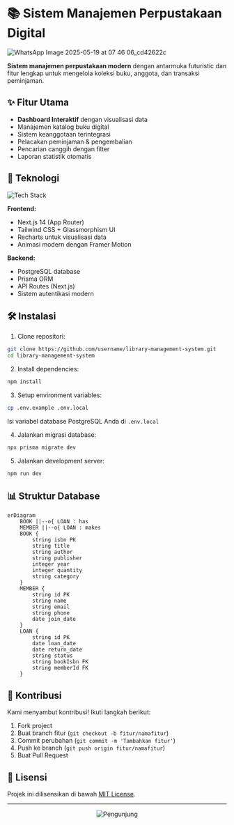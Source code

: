 # 📚 Sistem Manajemen Perpustakaan Digital

![WhatsApp Image 2025-05-19 at 07 46 06_cd42622c](https://github.com/user-attachments/assets/7f31d09b-c4be-4b52-bd00-c8476711f3b5)


**Sistem manajemen perpustakaan modern** dengan antarmuka futuristic dan fitur lengkap untuk mengelola koleksi buku, anggota, dan transaksi peminjaman.

## ✨ Fitur Utama

- **Dashboard Interaktif** dengan visualisasi data
- Manajemen katalog buku digital
- Sistem keanggotaan terintegrasi
- Pelacakan peminjaman & pengembalian
- Pencarian canggih dengan filter
- Laporan statistik otomatis

## 🚀 Teknologi

![Tech Stack](https://skillicons.dev/icons?i=nextjs,tailwind,postgres,prisma,typescript)

**Frontend:**
- Next.js 14 (App Router)
- Tailwind CSS + Glassmorphism UI
- Recharts untuk visualisasi data
- Animasi modern dengan Framer Motion

**Backend:**
- PostgreSQL database
- Prisma ORM
- API Routes (Next.js)
- Sistem autentikasi modern

## 🛠️ Instalasi

1. Clone repositori:
```bash
git clone https://github.com/username/library-management-system.git
cd library-management-system
```

2. Install dependencies:
```bash
npm install
```

3. Setup environment variables:
```bash
cp .env.example .env.local
```
Isi variabel database PostgreSQL Anda di `.env.local`

4. Jalankan migrasi database:
```bash
npx prisma migrate dev
```

5. Jalankan development server:
```bash
npm run dev
```

## 📊 Struktur Database

```mermaid
erDiagram
    BOOK ||--o{ LOAN : has
    MEMBER ||--o{ LOAN : makes
    BOOK {
        string isbn PK
        string title
        string author
        string publisher
        integer year
        integer quantity
        string category
    }
    MEMBER {
        string id PK
        string name
        string email
        string phone
        date join_date
    }
    LOAN {
        string id PK
        date loan_date
        date return_date
        string status
        string bookIsbn FK
        string memberId FK
    }
```

## 🌈 Kontribusi

Kami menyambut kontribusi! Ikuti langkah berikut:
1. Fork project
2. Buat branch fitur (`git checkout -b fitur/namafitur`)
3. Commit perubahan (`git commit -m 'Tambahkan fitur'`)
4. Push ke branch (`git push origin fitur/namafitur`)
5. Buat Pull Request

## 📜 Lisensi

Projek ini dilisensikan di bawah [MIT License](LICENSE).

---

<div align="center">
  <img src="https://komarev.com/ghpvc/?username=library-management-system&label=Pengunjung&color=6e40c9&style=flat" alt="Pengunjung" />
</div>
